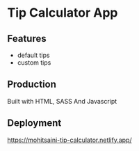 # Tip Calculator App

## Features
- default tips
- custom tips

## Production
Built with HTML, SASS And Javascript

## Deployment
https://mohitsaini-tip-calculator.netlify.app/
